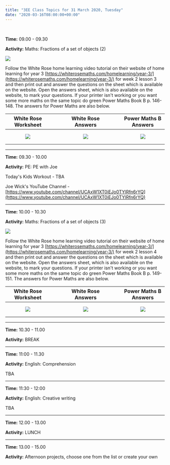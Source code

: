 ```yaml
---
title: "3EE Class Topics for 31 March 2020, Tuesday"
date: "2020-03-16T08:00:00+00:00"
---
```


&nbsp;

**Time:** 09.00 - 09.30

**Activity:** Maths: Fractions of a set of objects (2)

[![](/images/whiterose/y3/Y3Week2Lesson1Step6.png)](https://whiterosemaths.com/homelearning/year-3/)

Follow the White Rose home learning video tutorial on their website of home learning for year 3 [https://whiterosemaths.com/homelearning/year-3/](https://whiterosemaths.com/homelearning/year-3/) for week 2 lesson 3 and then print out and answer the questions on the sheet which is available on the website. Open the answers sheet, which is also available on the website, to mark your questions. If your printer isn't working or you want some more maths on the same topic do green Power Maths Book B p. 146-148. The answers for Power Maths are also below.

**White Rose Worksheet** | &nbsp; &nbsp; | &nbsp; &nbsp; | **White Rose Answers** | &nbsp; &nbsp; | &nbsp; &nbsp; | **Power Maths B Answers**
:---: | :---: | :---: | :---: | :---: | :---: | :---:
[![](/images/whiterose/y3/Lesson-3-Y3-Spring-Block-5-WO8-Fractions-of-a-set-of-objects-2-2019.png)](/docs/whiterose/y3/Lesson-3-Y3-Spring-Block-5-WO8-Fractions-of-a-set-of-objects-2-2019.pdf) | &nbsp; &nbsp; | &nbsp; &nbsp; | [![](/images/whiterose/y3/Y3-Spring-Block-5-ANS8-Fractions-of-a-set-of-objects-2-2019.png)](/docs/whiterose/y3/Y3-Spring-Block-5-ANS8-Fractions-of-a-set-of-objects-2-2019.pdf) | &nbsp; &nbsp; | &nbsp; &nbsp; | [![](/images/powermaths/y3/pm_y3_u09_practicebookanswers.png)](/docs/powermaths/y3/pm_y3_u09_practicebookanswers.pdf)

<hr>

**Time:** 09.30 - 10.00

**Activity:** PE: PE with Joe

Today's Kids Workout - TBA

Joe Wick's YouTube Channel - [https://www.youtube.com/channel/UCAxW1XT0iEJo0TYlRfn6rYQ](https://www.youtube.com/channel/UCAxW1XT0iEJo0TYlRfn6rYQ)

<hr>

**Time:** 10.00 - 10.30

**Activity:** Maths: Fractions of a set of objects (3)

[![](/images/whiterose/y3/Y3Week2Lesson1Step6.png)](https://whiterosemaths.com/homelearning/year-3/)

Follow the White Rose home learning video tutorial on their website of home learning for year 3 [https://whiterosemaths.com/homelearning/year-3/](https://whiterosemaths.com/homelearning/year-3/) for week 2 lesson 4 and then print out and answer the questions on the sheet which is available on the website. Open the answers sheet, which is also available on the website, to mark your questions. If your printer isn't working or you want some more maths on the same topic do green Power Maths Book B p. 149-151. The answers for Power Maths are also below.

**White Rose Worksheet** | &nbsp; &nbsp; | &nbsp; &nbsp; | **White Rose Answers** | &nbsp; &nbsp; | &nbsp; &nbsp; | **Power Maths B Answers**
:---: | :---: | :---: | :---: | :---: | :---: | :---:
[![](/images/whiterose/y3/Lesson-4-Y3-Spring-Block-5-WO9-Fractions-of-a-set-of-objects-3-2019.png)](/docs/whiterose/y3/Lesson-4-Y3-Spring-Block-5-WO9-Fractions-of-a-set-of-objects-3-2019.pdf) | &nbsp; &nbsp; | &nbsp; &nbsp; | [![](/images/whiterose/y3/Y3-Spring-Block-5-ANS9-Fractions-of-a-set-of-objects-3-2019.png)](/docs/whiterose/y3/Y3-Spring-Block-5-ANS9-Fractions-of-a-set-of-objects-3-2019.pdf) | &nbsp; &nbsp; | &nbsp; &nbsp; | [![](/images/powermaths/y3/pm_y3_u09_practicebookanswers.png)](/docs/powermaths/y3/pm_y3_u09_practicebookanswers.pdf)

<hr>

**Time:** 10.30 - 11.00

**Activity:** BREAK

<hr>

**Time:** 11:00 - 11.30 

**Activity:** English: Comprehension

TBA

<hr>

**Time:** 11:30 - 12:00 

**Activity:** English: Creative writing

TBA

<hr>

**Time:** 12.00 - 13.00

**Activity:** LUNCH

<hr>

**Time:** 13.00 - 15.00

**Activity:** Afternoon projects, choose one from the list or create your own

<br/>
<br/>

